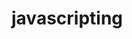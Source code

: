                                                                                                                                    
# javascripting



